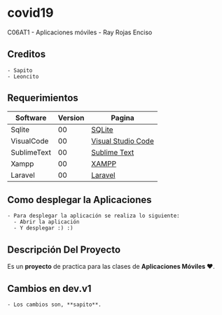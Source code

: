 # covid19
C06AT1 - Aplicaciones móviles - Ray Rojas Enciso
## Creditos
    - Sapito
    - Leoncito
## Requerimientos
| Software|Version  | Pagina |
| --------|---------|-------|
| Sqlite  |   00 |   [SQLite](https://www.sqlite.org/index.html) |
| VisualCode | 00 |   [Visual Studio Code](https://code.visualstudio.com/)  |
| SublimeText | 00 |   [Sublime Text](https://www.sublimetext.com/)  |
| Xampp | 00 |   [XAMPP](https://www.apachefriends.org/es/index.html)  |
| Laravel | 00 |  [Laravel](https://laravel.com/) |
## Como desplegar la Aplicaciones
    - Para desplegar la aplicación se realiza lo siguiente:
      - Abrir la aplicación
      - Y desplegar :) :)
## Descripción Del Proyecto
Es un **proyecto** de practica para las clases de **Aplicaciones Móviles ♥**.
## Cambios en dev.v1
    - Los cambios son, **sapito**.
